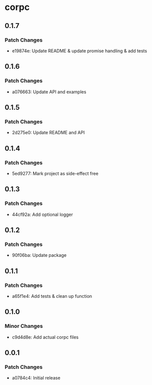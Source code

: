# corpc

## 0.1.7

### Patch Changes

- e19874e: Update README & update promise handling & add tests

## 0.1.6

### Patch Changes

- a076663: Update API and examples

## 0.1.5

### Patch Changes

- 2d275e0: Update README and API

## 0.1.4

### Patch Changes

- 5ed9277: Mark project as side-effect free

## 0.1.3

### Patch Changes

- 44cf92a: Add optional logger

## 0.1.2

### Patch Changes

- 90f06ba: Update package

## 0.1.1

### Patch Changes

- a65f1e4: Add tests & clean up function

## 0.1.0

### Minor Changes

- c9d4d8e: Add actual corpc files

## 0.0.1

### Patch Changes

- a0784c4: Initial release
